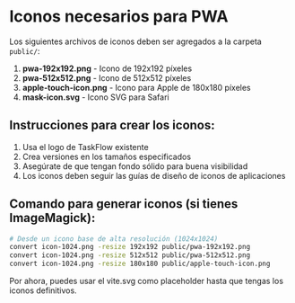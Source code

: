 # Iconos necesarios para PWA

Los siguientes archivos de iconos deben ser agregados a la carpeta `public/`:

1. **pwa-192x192.png** - Icono de 192x192 píxeles
2. **pwa-512x512.png** - Icono de 512x512 píxeles  
3. **apple-touch-icon.png** - Icono para Apple de 180x180 píxeles
4. **mask-icon.svg** - Icono SVG para Safari

## Instrucciones para crear los iconos:

1. Usa el logo de TaskFlow existente
2. Crea versiones en los tamaños especificados
3. Asegúrate de que tengan fondo sólido para buena visibilidad
4. Los iconos deben seguir las guías de diseño de iconos de aplicaciones

## Comando para generar iconos (si tienes ImageMagick):
```bash
# Desde un icono base de alta resolución (1024x1024)
convert icon-1024.png -resize 192x192 public/pwa-192x192.png
convert icon-1024.png -resize 512x512 public/pwa-512x512.png
convert icon-1024.png -resize 180x180 public/apple-touch-icon.png
```

Por ahora, puedes usar el vite.svg como placeholder hasta que tengas los iconos definitivos.
